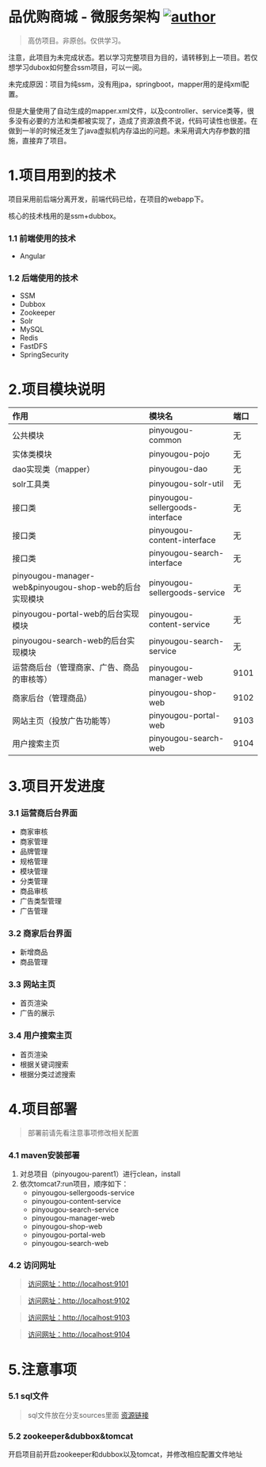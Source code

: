 # 品优购商城 - 微服务架构  [![author](https://img.shields.io/badge/author-Charlotte-blue.svg?style=flat-square)](#) 

> 高仿项目。非原创。仅供学习。



注意，此项目为未完成状态。若以学习完整项目为目的，请转移到上一项目。若仅想学习dubox如何整合ssm项目，可以一阅。



未完成原因：项目为纯ssm，没有用jpa，springboot，mapper用的是纯xml配置。

但是大量使用了自动生成的mapper.xml文件，以及controller、service类等，很多没有必要的方法和类都被实现了，造成了资源浪费不说，代码可读性也很差。在做到一半的时候还发生了java虚拟机内存溢出的问题。未采用调大内存参数的措施，直接弃了项目。





# 1.项目用到的技术



项目采用前后端分离开发，前端代码已给，在项目的webapp下。

核心的技术栈用的是ssm+dubbox。



### 1.1 前端使用的技术

- Angular

  

### 1.2 后端使用的技术

- SSM
- Dubbox
- Zookeeper
- Solr
- MySQL
- Redis
- FastDFS
- SpringSecurity





# 2.项目模块说明

| 作用                                                   | 模块名                          | 端口 |
| :----------------------------------------------------- | :------------------------------ | :--- |
| 公共模块                                               | pinyougou-common                | 无   |
| 实体类模块                                             | pinyougou-pojo                  | 无   |
| dao实现类（mapper）                                    | pinyougou-dao                   | 无   |
| solr工具类                                             | pinyougou-solr-util             | 无   |
| 接口类                                                 | pinyougou-sellergoods-interface | 无   |
| 接口类                                                 | pinyougou-content-interface     | 无   |
| 接口类                                                 | pinyougou-search-interface      | 无   |
| pinyougou-manager-web&pinyougou-shop-web的后台实现模块 | pinyougou-sellergoods-service   | 无   |
| pinyougou-portal-web的后台实现模块                     | pinyougou-content-service       | 无   |
| pinyougou-search-web的后台实现模块                     | pinyougou-search-service        | 无   |
| 运营商后台（管理商家、广告、商品的审核等）             | pinyougou-manager-web           | 9101 |
| 商家后台（管理商品）                                   | pinyougou-shop-web              | 9102 |
| 网站主页（投放广告功能等）                             | pinyougou-portal-web            | 9103 |
| 用户搜索主页                                           | pinyougou-search-web            | 9104 |



# 3.项目开发进度



### 3.1 运营商后台界面

- 商家审核
- 商家管理
- 品牌管理
- 规格管理
- 模块管理
- 分类管理
- 商品审核
- 广告类型管理
- 广告管理

 





### 3.2 商家后台界面

- 新增商品
- 商品管理





### 3.3 网站主页

- 首页渲染
- 广告的展示





### 3.4 用户搜索主页

- 首页渲染
- 根据关键词搜索
- 根据分类过滤搜索









# 4.项目部署

>部署前请先看注意事项修改相关配置



### 4.1 maven安装部署

1. 对总项目（pinyougou-parent1）进行clean，install
2. 依次tomcat7:run项目，顺序如下：
   - pinyougou-sellergoods-service	
   - pinyougou-content-service
   - pinyougou-search-service
   - pinyougou-manager-web
   - pinyougou-shop-web
   - pinyougou-portal-web
   - pinyougou-search-web



### 4.2 访问网址

>[访问网址：http://localhost:9101](#)

> [访问网址：http://localhost:9102](#)

> [访问网址：http://localhost:9103](#)

> [访问网址：http://localhost:9104](#)





# 5.注意事项

### 5.1 sql文件

> sql文件放在分支sources里面   [资源链接](https://github.com/cristinejssssss/pinyougou/tree/sources)



### 5.2 zookeeper&dubbox&tomcat

开启项目前开启zookeeper和dubbox以及tomcat，并修改相应配置文件地址